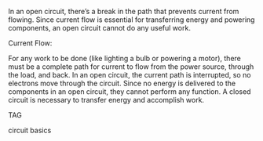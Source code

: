 In an open circuit, there’s a break in the path that prevents current from flowing. Since current flow is essential for transferring energy and powering components, an open circuit cannot do any useful work.

Current Flow:

For any work to be done (like lighting a bulb or powering a motor), there must be a complete path for current to flow from the power source, through the load, and back.
In an open circuit, the current path is interrupted, so no electrons move through the circuit.
Since no energy is delivered to the components in an open circuit, they cannot perform any function.
A closed circuit is necessary to transfer energy and accomplish work.

TAG

circuit basics
